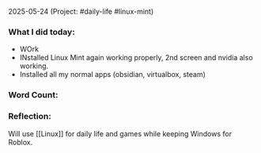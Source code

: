 2025-05-24 (Project: #daily-life #linux-mint)

### What I did today:
- WOrk
- INstalled Linux Mint again working properly, 2nd screen and nvidia also working.
- Installed all my normal apps (obsidian, virtualbox, steam)

### Word Count: 
> 

### Reflection:
Will use [[Linux]] for daily life and games while keeping Windows for Roblox.